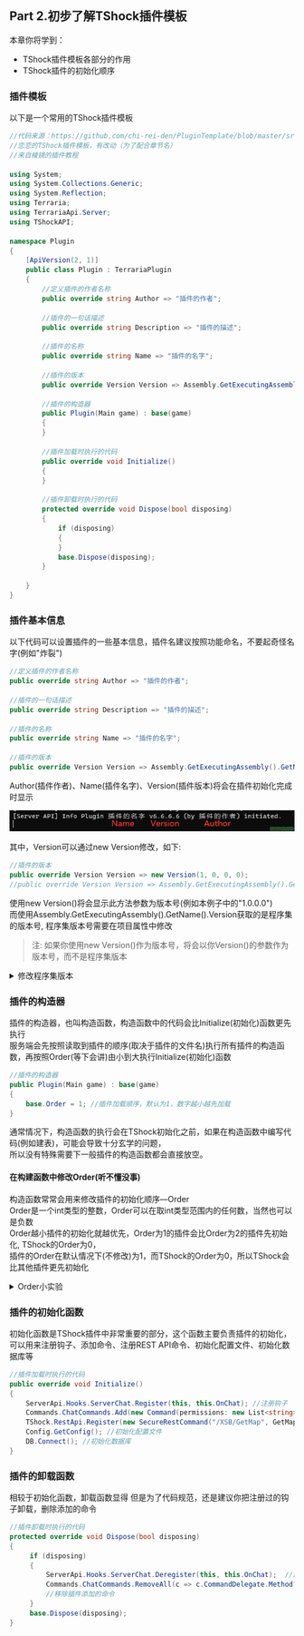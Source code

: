 ## Part 2.初步了解TShock插件模板​

本章你将学到：  

* TShock插件模板各部分的作用
* TShock插件的初始化顺序

### 插件模板​

以下是一个常用的TShock插件模板



```csharp
//代码来源：https://github.com/chi-rei-den/PluginTemplate/blob/master/src/PluginTemplate/Program.cs
//恋恋的TShock插件模板，有改动（为了配合章节名）
//来自棱镜的插件教程

using System;
using System.Collections.Generic;
using System.Reflection;
using Terraria;
using TerrariaApi.Server;
using TShockAPI;

namespace Plugin
{
    [ApiVersion(2, 1)]
    public class Plugin : TerrariaPlugin
    {
        //定义插件的作者名称
        public override string Author => "插件的作者";

        //插件的一句话描述
        public override string Description => "插件的描述";

        //插件的名称
        public override string Name => "插件的名字";

        //插件的版本
        public override Version Version => Assembly.GetExecutingAssembly().GetName().Version;

        //插件的构造器
        public Plugin(Main game) : base(game)
        {
        }

        //插件加载时执行的代码
        public override void Initialize()
        {
        }
        
        //插件卸载时执行的代码
        protected override void Dispose(bool disposing)
        {
            if (disposing)
            {
            }
            base.Dispose(disposing);
        }

    }
}
```





### 插件基本信息​
以下代码可以设置插件的一些基本信息，插件名建议按照功能命名，不要起奇怪名字\(例如"炸裂"\)  



```csharp
//定义插件的作者名称
public override string Author => "插件的作者";

//插件的一句话描述
public override string Description => "插件的描述";

//插件的名称
public override string Name => "插件的名字";

//插件的版本
public override Version Version => Assembly.GetExecutingAssembly().GetName().Version;
```

Author\(插件作者\)、Name\(插件名字\)、Version\(插件版本\)将会在插件初始化完成时显示  

![1693020601153.png](Resourse/6526_0d62fb22e43fa3980efba17731fe70e6.png "1693020601153.png")

  
其中，Version可以通过new Version修改，如下:  



```csharp
//插件的版本
public override Version Version => new Version(1, 0, 0, 0);
//public override Version Version => Assembly.GetExecutingAssembly().GetName().Version;
```

使用new Version\(\)将会显示此方法参数为版本号\(例如本例子中的"1.0.0.0"\)  
而使用Assembly.GetExecutingAssembly\(\).GetName\(\).Version获取的是程序集的版本号, 程序集版本号需要在项目属性中修改  

> 注: 如果你使用new Version\(\)作为版本号，将会以你Version\(\)的参数作为版本号，而不是程序集版本

<details>
  <summary>修改程序集版本</summary>
  1.右键解决方案资源管理器中的项目\(这里是HelloWorld\),然后点击属性  
    <img src="Resourse/6521_17b2fe13121894c2606b5672953c284f.png" alt="图片描述">
    <img src="Resourse/6522_163749ccba0554c69e60e62fa4e3d10f.png" alt="图片描述">
    2.在属性选项卡中依次找到包—常规—程序集版本  
    <img src="Resourse/6524_2ef29be4606e5e50751e678d992fb50d.png" alt="图片描述">
    3.修改程序集版本即可
</details>



### 插件的构造器​

插件的构造器，也叫构造函数，构造函数中的代码会比Initialize\(初始化\)函数更先执行  
服务端会先按照读取到插件的顺序\(取决于插件的文件名\)执行所有插件的构造函数，再按照Order\(等下会讲\)由小到大执行Initialize\(初始化\)函数  



```csharp
//插件的构造器
public Plugin(Main game) : base(game)
{
    base.Order = 1; //插件加载顺序，默认为1，数字越小越先加载
}
```

通常情况下，构造函数的执行会在TShock初始化之前，如果在构造函数中编写代码\(例如建表\)，可能会导致十分玄学的问题，  
所以没有特殊需要下一般插件的构造函数都会直接放空。  

#### 在构建函数中修改Order\(听不懂没事\)

构造函数常常会用来修改插件的初始化顺序—Order  
Order是一个int类型的整数，Order可以在取int类型范围内的任何数，当然也可以是负数  
Order越小插件的初始化就越优先，Order为1的插件会比Order为2的插件先初始化, TShock的Order为0，  
插件的Order在默认情况下\(不修改\)为1，而TShock的Order为0，所以TShock会比其他插件更先初始化  

<details>
  <summary>Order小实验</summary>
    1.编写两个插件，在执行构造函数和初始化函数执行时打印文本  
    <img src="Resourse/6530_f7178dea684e463a3906bc89a05dba11.png" alt="图片描述">
    2.重命名并安装插件  
    当Order为1的插件在文件夹中更靠前时\(以文件名排序\)，Order为1的插件的构造函数将会先被执行  
    <img src="Resourse/6533_cc0bdd48046b7012e10c0228eef0ef06.png" alt="图片描述">
    ![1693022440424.png]( "1693022440424.png")
    <img src="Resourse/6534_783aedca561256565fae29db0fba1976.png" alt="图片描述">
    相反，当Order为2的插件在文件夹中更靠前时\(以文件名排序\)，Order为2的插件的构造函数将会先被执行  
    <img src="Resourse/6531_0dc2b5f224e085f63b4aeafb500d8242.png" alt="图片描述">
    <img src="Resourse/6532_81e71b3644e9c1ecc16d404da47c02c3.png" alt="图片描述">
    所以，插件构造函数的执行顺序取决于插件的文件名，与Order无关  
    但是无论文件名如何修改，Order为1的插件总会先初始化，如下图:  
    <img src="Resourse/6535_644e3b83b2095ffdd4efb6fb7cd0a8a1.png" alt="图片描述">
    所以，插件初始化函数的执行顺序取决于Order，与插件的文件名无关
</details>



### 插件的初始化函数​

初始化函数是TShock插件中非常重要的部分，这个函数主要负责插件的初始化，可以用来注册钩子、添加命令、注册REST API命令、初始化配置文件、初始化数据库等  



```csharp
//插件加载时执行的代码
public override void Initialize()
{
    ServerApi.Hooks.ServerChat.Register(this, this.OnChat); //注册钩子
    Commands.ChatCommands.Add(new Command(permissions: new List<string> {""}, cmd: this.Fish, "钓鱼排行")); //添加命令
    TShock.RestApi.Register(new SecureRestCommand("/XSB/GetMap", GetMap, "rest.xsb.admin")); //注册REST API命令
    Config.GetConfig(); //初始化配置文件
    DB.Connect(); //初始化数据库
}
```



### 插件的卸载函数​

相较于初始化函数，卸载函数显得
但是为了代码规范，还是建议你把注册过的钩子卸载，删除添加的命令  



```csharp
//插件卸载时执行的代码
protected override void Dispose(bool disposing)
{
     if (disposing)
     {
         ServerApi.Hooks.ServerChat.Deregister(this, this.OnChat);  //卸载钩子
         Commands.ChatCommands.RemoveAll(c => c.CommandDelegate.Method?.DeclaringType?.Assembly == Assembly.GetExecutingAssembly());
         //移除插件添加的命令
     }
     base.Dispose(disposing);
}
```